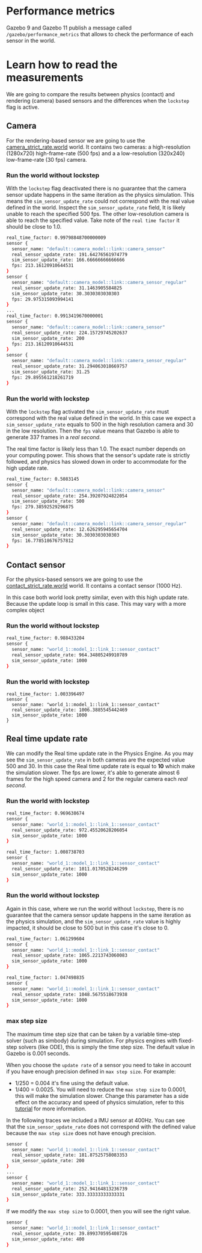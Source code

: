 # Performance metrics

Gazebo 9 and Gazebo 11 publish a message called `/gazebo/performance_metrics` that allows to check the performance
of each sensor in the world.

# Learn how to read the measurements

We are going to compare the results between physics (contact) and rendering (camera) based sensors and the differences
when the `lockstep` flag is active.

## Camera

For the rendering-based sensor we are going to use the [camera_strict_rate.world](https://github.com/osrf/gazebo/blob/gazebo9/test/worlds/camera_strict_rate.world) world. It contains two cameras: a high-resolution (1280x720) high-frame-rate (500 fps) and a a low-resolution (320x240) low-frame-rate (30 fps) camera.

### Run the world without lockstep

With the `lockstep` flag deactivated there is no guarantee that the camera sensor update happens in the same iteration as the physics simulation. This means the `sim_sensor_update_rate` could not correspond with the real value defined in the world. Inspect the `sim_sensor_update_rate` field, It is likely unable to reach the specified 500 fps. The other low-resolution camera is able to reach the specified value. Take note of the `real time factor` it should be close to 1.0.

```bash
real_time_factor: 0.99798848700000009
sensor {
  sensor_name: "default::camera_model::link::camera_sensor"
  real_sensor_update_rate: 191.64276561974779
  sim_sensor_update_rate: 166.66666666666666
  fps: 213.16120910644531
}
sensor {
  sensor_name: "default::camera_model::link::camera_sensor_regular"
  real_sensor_update_rate: 31.1463905584825
  sim_sensor_update_rate: 30.3030303030303
  fps: 29.975315093994141
}
...
real_time_factor: 0.9913419670000001
sensor {
  sensor_name: "default::camera_model::link::camera_sensor"
  real_sensor_update_rate: 224.15729745202637
  sim_sensor_update_rate: 200
  fps: 213.16120910644531
}
sensor {
  sensor_name: "default::camera_model::link::camera_sensor_regular"
  real_sensor_update_rate: 31.294063018669757
  sim_sensor_update_rate: 31.25
  fps: 29.895561218261719
}
```

### Run the world with lockstep

With the `lockstep` flag activated the `sim_sensor_update_rate` must correspond with the real value
defined in the world. In this case we expect a `sim_sensor_update_rate` equals to 500 in the high resolution camera
and 30 in the low resolution. Then the `fps` value means that Gazebo is able to generate 337 frames in a *real second*.

The real time factor is likely less than 1.0. The exact number depends on your computing power. This shows that
the sensor's update rate is strictly followed, and physics has slowed down in order to accommodate for the high update rate.

```bash
real_time_factor: 0.5083145
sensor {
  sensor_name: "default::camera_model::link::camera_sensor"
  real_sensor_update_rate: 254.39207924822054
  sim_sensor_update_rate: 500
  fps: 279.38592529296875
}
sensor {
  sensor_name: "default::camera_model::link::camera_sensor_regular"
  real_sensor_update_rate: 12.626295945654704
  sim_sensor_update_rate: 30.3030303030303
  fps: 16.778518676757812
}
```

## Contact sensor

For the physics-based sensors we are going to use the [contact_strict_rate.world](https://github.com/osrf/gazebo/blob/gazebo9/test/worlds/contact_strict_rate.world) world. It contains a contact sensor (1000 Hz).

In this case both world look pretty similar, even with this high update rate. Because the update loop
is small in this case. This may vary with a more complex object

### Run the world without lockstep

```bash
real_time_factor: 0.988433204
sensor {
  sensor_name: "world_1::model_1::link_1::sensor_contact"
  real_sensor_update_rate: 964.34805249910789
  sim_sensor_update_rate: 1000
}
```

### Run the world with lockstep

```
real_time_factor: 1.003396497
sensor {
  sensor_name: "world_1::model_1::link_1::sensor_contact"
  real_sensor_update_rate: 1006.3885545442469
  sim_sensor_update_rate: 1000
}
```

## Real time update rate

We can modify the Real time update rate in the Physics Engine. As you may see the `sim_sensor_update_rate` in both cameras
are the expected value 500 and 30. In this case the Real time update rate is equal to **10** which make the simulation slower. The fps
are lower, it's able to generate almost 6 frames for the high speed camera and 2 for the regular camera each *real second*.

### Run the world with lockstep

```bash
real_time_factor: 0.969638674
sensor {
  sensor_name: "world_1::model_1::link_1::sensor_contact"
  real_sensor_update_rate: 972.45520628206054
  sim_sensor_update_rate: 1000
}

real_time_factor: 1.008738703
sensor {
  sensor_name: "world_1::model_1::link_1::sensor_contact"
  real_sensor_update_rate: 1011.0170528246299
  sim_sensor_update_rate: 1000
}
```

### Run the world without lockstep

Again in this case, where we run the world without `lockstep`, there is no guarantee that the camera sensor update happens
in the same iteration as the physics simulation, and the `sim_sensor_update_rate` value is highly impacted, it should be
close to 500 but in this case it's close to 0.

```bash
real_time_factor: 1.061299604
sensor {
  sensor_name: "world_1::model_1::link_1::sensor_contact"
  real_sensor_update_rate: 1065.2213743060083
  sim_sensor_update_rate: 1000
}

real_time_factor: 1.047498835
sensor {
  sensor_name: "world_1::model_1::link_1::sensor_contact"
  real_sensor_update_rate: 1048.5675518673938
  sim_sensor_update_rate: 1000
}
```

### max step size

The maximum time step size that can be taken by a variable time-step solver (such as simbody) during simulation.
For physics engines with fixed-step solvers (like ODE), this is simply the time step size. The default value
in Gazebo is 0.001 seconds.

When you choose the `update rate` of a sensor you need to take in account if you have enough precision
defined in `max step size`. For example:

  - 1/250 = 0.004 it's fine using the default value.
  - 1/400 = 0.0025. You will need to reduce the `max step size` to 0.0001, this will make the simulation slower. Change this
  parameter has a side effect on the accuracy and speed of physics simulation, refer to this [tutorial](http://gazebosim.org/tutorials?tut=physics_params&cat=physics) for more information.

In the following traces we included a IMU sensor at 400Hz. You can see that the `sim_sensor_update_rate` does not correspond with the defined value
because the `max step size` does not have enough precision.

```bash
sensor {
  sensor_name: "world_1::model_1::link_1::sensor_contact"
  real_sensor_update_rate: 181.87525758083353
  sim_sensor_update_rate: 200
}
...
sensor {
  sensor_name: "world_1::model_1::link_1::sensor_contact"
  real_sensor_update_rate: 252.94164813236739
  sim_sensor_update_rate: 333.33333333333331
}
```

If we modify the `max step size` to 0.0001, then you will see the right value.

```bash
sensor {
  sensor_name: "world_1::model_1::link_1::sensor_contact"
  real_sensor_update_rate: 39.899370595408726
  sim_sensor_update_rate: 400
}
```
